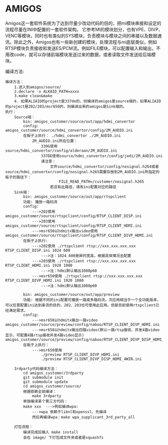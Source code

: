 # AMIGOS
Amigos这一套软件系统为了达到尽量少改动代码的目的，把mi模块串接和设定的流程尽量在INI中配置的一套软件架构。
它参考MI的模块划分，也有VPE、DIVP、VENC等模块，同时也有类似的SYS模块，负责模块与模块之间的串接以及数据通讯。除此之外，Amigos也有一些新创建的模块，处理流程与mi底层类似，例如RTSP模块负责接收和发送ES/PCM流。例如FILE模块，可以配置输入和输出，不用改code，就可以存储前端模块发送过来的数据，或者读取文件发送给后端模块。

编译方法:

	编译方法：
		1.进入到amigos/source/
		2.declare -x ALKAID_PATH=xxxx 
		3.make clean&make 
		4. 如果ALIAID的project是337de的，则编译的amigos是source端的，如果ALIAID的project是202/203/msr650的，则编译出来的amigos是Sink端的。
	执行：
		Source端：
			bin: amigos_customer/source/out/app/hdmi_convertor
			config: amigos_customer/source/hdmi_convertor/config/2M_AUDIO.ini
			在板子上执行： ./hdmi_convertor ./2M_AUDIO.ini
				2M_AUDIO.ini所在位置：
					339G使用source/hdmi_convertor/config/alderaan/2M_AUDIO.ini
					337DE使用source/hdmi_convertor/config/jedi/2M_AUDIO.ini
					请注意：
						文件source/hdmi_convertor/config/nosignal.h264或者source/hdmi_convertor/config/nosignal.h265需要存放到2M_AUDIO.ini所指定的板子的路径下：
							FILE_READ_PATH=/customer/nosignal.h265
						若没有此路径，请改ini配置对应的路径
		Sink端：
			bin: amigos_customer/source/out/app/rtspclient
			功能: 播放一路码流
			config: 
				--->202使用 amigos_customer/source/rtspclient/config/RTSP_CLIENT_DISP.ini
				--->203使用 amigos_customer/source/rtspclient/config/RTSP_CLIENT_HDMI.ini
				--->msr650以hdmitx输出video使用 amigos_customer/source/rtspclient/config/RTSP_CLIENT_DIVP_HDMI.ini
			在板子上执行:
				--->202使用 ./rtspclient rtsp://xxx.xxx.xxx.xxx RTSP_CLIENT_DISP.ini 1024 600 
					--->注：1024 600是屏的宽高，根据具体情况去配置
				--->203使用 ./rtspclient rtsp://xxx.xxx.xxx.xxx RTSP_CLIENT_HDMI.ini 1920 1080 
					--->注：hdmi默认输出1080p60
				--->msr650使用 ./rtspclient rtsp://xxx.xxx.xxx.xxx RTSP_CLIENT_DIVP_HDMI.ini 1920 1080 
					--->注：hdmi默认输出1080p60
					
			bin: amigos_customer/source/out/app/preview
			功能: 根据不同的ini配置可播放一路或多路码流，次应用相当于一个全功能版本，可以任意配置ini达到串流的目的，202、203也可使用此应用，但是目前使用rtspclient已经满足需求。
			config:
				--->msr650以hdmitx输出一路video amigos_customer/source/preview/config/naboo/RTSP_CLIENT_DIVP_HDMI.ini
				--->msr650以hdmitx输出四路video(默认一路rtsp接收，并发4路video显示，可配置4路rtsp接收并发4路video显示) amigos_customer/source/preview/config/naboo/RTSP_CLIENT_DIVP_DISP_HDMI_4WIN.ini
			在板子上执行：
				--->msr650使用 
					./preview RTSP_CLIENT_DIVP_HDMI.ini
					./preview RTSP_CLIENT_DIVP_DISP_HDMI_4WIN.ini
		
		3rdparty代码编译方法：
			cd amigos_customer/3rdparty
			git submodule init
			git submodule update
			cd amigos_customer/source/
		    根据依赖全部编译：
		    	make 3rdparty
		    单独编译某个第三方代码：
			make xxx  --->例如编译wpa: 
				--->wpa 依赖于libnl和openssl，先编译
				然后再编译wpa：make wpa_supplicant_3rd_party_all
		
		打包流程：
			编译完成后输入 make install
			会在 image/ 下打包成文件夹或者是squashfs
